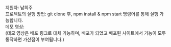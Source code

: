 지원자: 남희주 \
프로젝트의 실행 방법: git clone 후, npm install & npm start 명령어를 통해 실행 가능합니다.\
데모 영상: \
(데모 영상은 배포 링크로 대체 가능하며, 배포가 되었고 배포된 사이트에서 기능이 모두 동작하면 가산점이 부여됩니다.)
